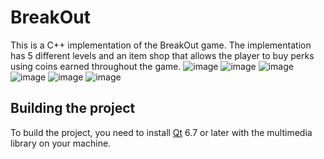 # BreakOut
This is a C++ implementation of the BreakOut game. The implementation has 5 different levels and an item shop that allows the player to buy perks using coins earned throughout the game.
![image](https://github.com/user-attachments/assets/22abae4c-1f04-4e46-a96a-b18ae302968b)
![image](https://github.com/user-attachments/assets/d78a9f6d-0474-4436-81e7-a446b0aa0ec6)
![image](https://github.com/user-attachments/assets/96fb3118-3528-4e97-99a3-47123ae58e6c)
![image](https://github.com/user-attachments/assets/8e115066-5a2d-4174-9dc1-eb7bc7d5dc9f)
![image](https://github.com/user-attachments/assets/4c17629b-b23b-4d43-bac4-b2a7edb2dfa4)
![image](https://github.com/user-attachments/assets/d6c1efbd-afe6-43d2-9a0c-46911a5f929b)

## Building the project
To build the project, you need to install [Qt](https://www.qt.io/product/framework) 6.7 or later with the multimedia library on your machine.
